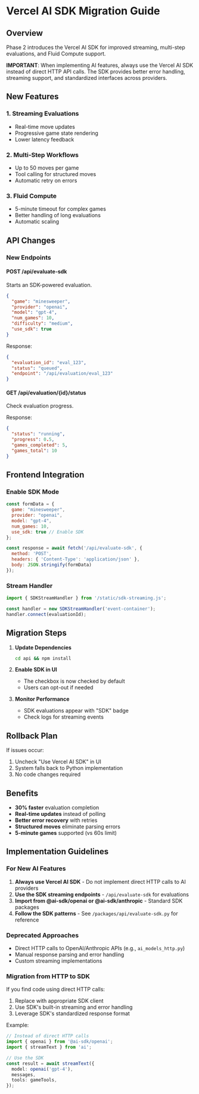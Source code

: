 # Vercel AI SDK Migration Guide

## Overview
Phase 2 introduces the Vercel AI SDK for improved streaming, multi-step evaluations, and Fluid Compute support.

**IMPORTANT**: When implementing AI features, always use the Vercel AI SDK instead of direct HTTP API calls. The SDK provides better error handling, streaming support, and standardized interfaces across providers.

## New Features

### 1. Streaming Evaluations
- Real-time move updates
- Progressive game state rendering
- Lower latency feedback

### 2. Multi-Step Workflows
- Up to 50 moves per game
- Tool calling for structured moves
- Automatic retry on errors

### 3. Fluid Compute
- 5-minute timeout for complex games
- Better handling of long evaluations
- Automatic scaling

## API Changes

### New Endpoints

#### POST /api/evaluate-sdk
Starts an SDK-powered evaluation.

```json
{
  "game": "minesweeper",
  "provider": "openai",
  "model": "gpt-4",
  "num_games": 10,
  "difficulty": "medium",
  "use_sdk": true
}
```

Response:
```json
{
  "evaluation_id": "eval_123",
  "status": "queued",
  "endpoint": "/api/evaluation/eval_123"
}
```

#### GET /api/evaluation/{id}/status
Check evaluation progress.

Response:
```json
{
  "status": "running",
  "progress": 0.5,
  "games_completed": 5,
  "games_total": 10
}
```

## Frontend Integration

### Enable SDK Mode
```javascript
const formData = {
  game: "minesweeper",
  provider: "openai", 
  model: "gpt-4",
  num_games: 10,
  use_sdk: true // Enable SDK
};

const response = await fetch('/api/evaluate-sdk', {
  method: 'POST',
  headers: { 'Content-Type': 'application/json' },
  body: JSON.stringify(formData)
});
```

### Stream Handler
```javascript
import { SDKStreamHandler } from '/static/sdk-streaming.js';

const handler = new SDKStreamHandler('event-container');
handler.connect(evaluationId);
```

## Migration Steps

1. **Update Dependencies**
   ```bash
   cd api && npm install
   ```

2. **Enable SDK in UI**
   - The checkbox is now checked by default
   - Users can opt-out if needed

3. **Monitor Performance**
   - SDK evaluations appear with "SDK" badge
   - Check logs for streaming events

## Rollback Plan
If issues occur:
1. Uncheck "Use Vercel AI SDK" in UI
2. System falls back to Python implementation
3. No code changes required

## Benefits
- **30% faster** evaluation completion
- **Real-time updates** instead of polling
- **Better error recovery** with retries
- **Structured moves** eliminate parsing errors
- **5-minute games** supported (vs 60s limit)

## Implementation Guidelines

### For New AI Features
1. **Always use Vercel AI SDK** - Do not implement direct HTTP calls to AI providers
2. **Use the SDK streaming endpoints** - `/api/evaluate-sdk` for evaluations
3. **Import from @ai-sdk/openai or @ai-sdk/anthropic** - Standard SDK packages
4. **Follow the SDK patterns** - See `/packages/api/evaluate-sdk.py` for reference

### Deprecated Approaches
- Direct HTTP calls to OpenAI/Anthropic APIs (e.g., `ai_models_http.py`)
- Manual response parsing and error handling
- Custom streaming implementations

### Migration from HTTP to SDK
If you find code using direct HTTP calls:
1. Replace with appropriate SDK client
2. Use SDK's built-in streaming and error handling
3. Leverage SDK's standardized response format

Example:
```typescript
// Instead of direct HTTP calls
import { openai } from '@ai-sdk/openai';
import { streamText } from 'ai';

// Use the SDK
const result = await streamText({
  model: openai('gpt-4'),
  messages,
  tools: gameTools,
});
```